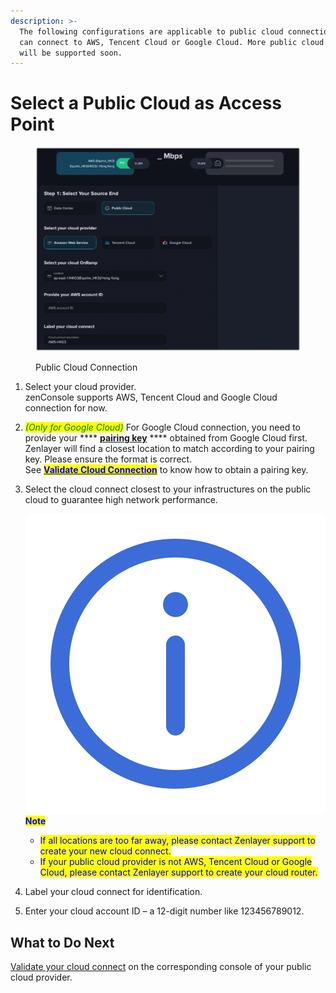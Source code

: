 ```yaml
---
description: >-
  The following configurations are applicable to public cloud connection. You
  can connect to AWS, Tencent Cloud or Google Cloud. More public cloud providers
  will be supported soon.
---
```


# Select a Public Cloud as Access Point

<figure><img src="../../../.gitbook/assets/image (1).png" alt=""><figcaption><p>Public Cloud Connection</p></figcaption></figure>

1. Select your cloud provider. \
   zenConsole supports AWS, Tencent Cloud and Google Cloud connection for now.
2. _<mark style="color:green;">(Only for Google Cloud)</mark>_ For Google Cloud connection, you need to provide your **** [**pairing key**](https://cloud.google.com/network-connectivity/docs/interconnect/concepts/terminology#pairingkey) **** obtained from Google Cloud first. Zenlayer will find a closest location to match according to your pairing key. Please ensure the format is correct. \
   See [<mark style="color:blue;">**Validate Cloud Connection**</mark>](../validate-connection-in-public-cloud.md) to know how to obtain a pairing key.
3.  Select the cloud connect closest to your infrastructures on the public cloud to guarantee high network performance.

    <img src="../../../.gitbook/assets/Icon.svg" alt="" data-size="line"><mark style="color:blue;">**Note**</mark>

    * <mark style="color:blue;">If all locations are too far away, please contact Zenlayer support to create your new cloud connect.</mark>
    * <mark style="color:blue;">If your public cloud provider is not AWS, Tencent Cloud or Google Cloud, please contact Zenlayer support to create your cloud router.</mark>
4. Label your cloud connect for identification.
5. Enter your cloud account ID – a 12-digit number like 123456789012.



## What to Do Next

[Validate your cloud connect](../validate-connection-in-public-cloud.md) on the corresponding console of your public cloud provider.

